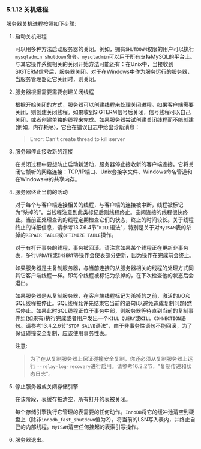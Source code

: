 ### 5.1.12 关机进程

服务器关机进程按照如下步骤:

1. 启动关机进程

	可以用多种方法启动服务器的关闭。例如，拥有`SHUTDOWN`权限的用户可以执行`mysqladmin shutdown`命令。`mysqladmin`可以用于所有支持MySQL的平台上。与其它操作系统相关的关闭开始方法可能还有：在Unix中，当接收到SIGTERM信号后，服务器关闭。对于在Windows中作为服务运行的服务器，当服务管理器让它关闭时，则关闭。

2. 服务器根据需要需要创建关闭线程

	根据开始关闭的方式，服务器可以创建线程来处理关闭进程。如果客户端需要关闭，则创建关闭线程。如果收到SIGTERM信号后关闭，信号线程可以自己关闭，或者创建单独的线程来完成。如果服务器尝试创建关闭线程而不能创建(例如，内存耗尽)，它会在错误日志中给出诊断消息：

	> Error: Can't create thread to kill server

3. 服务器停止接收新的连接

	在关闭过程中要想防止启动新活动，服务器停止接收新的客户端连接。它将关闭它帧听的网络连接：TCP/IP端口、Unix套接字文件、Windows命名管道和在Windows中的共享内存。

4. 服务器终止当前的活动

	对于每个与客户端连接相关的线程，与客户端的连接被中断，线程被标记为“杀掉的”。当线程注意到此类标记后则线程终止。空闲连接的线程很快终止。当前正处理查询的线程定期检查它们的状态，终止的时间较长。关于线程终止的详细信息，请参考13.7.6.4节"`KILL`语法"，特别是关于对`MyISAM`表的杀掉的`REPAIR TABLE`或`OPTIMIZE TABLE`操作。

	对于有打开事务的线程，事务被回滚。请注意如果某个线程正在更新非事务表，多行`UPDATE`或`INSERT`等操作会使表部分更新，因为操作在完成前会终止。

	如果服务器是主复制服务器，与当前连接的从服务器相关的线程的处理方式同其它客户端线程一样。即每个线程被标记为杀掉的，在下次检查他的状态后会退出。

	如果服务器是从复制服务器，在客户端线程标记为杀掉的之前，激活的I/O和SQL线程被停止。SQL线程允许先结束它当前的语句(以避免造成复制问题)然后停止。如果此时SQL线程正位于事务中部，则服务器等待直到当前的复制事件组(如果有)执行完成或者用户发出一个`KILL QUERY`或`KILL CONNECTION`语句。请参考13.4.2.6节"`STOP SALVE`语法"，由于非事务性语句不能回滚，为了保证碰撞安全复制，应该使用事务性表。

	注意: 

	> 为了在从复制服务器上保证碰撞安全复制，你还必须从复制服务器上运行 `--relay-log-recovery`进行启用。请参考16.2.2节，"复制传递和状态日志"。

5. 停止服务器或关闭存储引擎

	在该阶段，表缓存被清空，所有打开的表被关闭。

	每个存储引擎执行它管理的表需要的任何动作。`InnoDB`将它的缓冲池清空到硬盘上（除非`innodb_fast_shutdown`值为2），将当前的LSN写入表内，并终止自己的内部线程。`MyISAM`清空任何挂起的表索引写操作。

6. 服务器退出。
